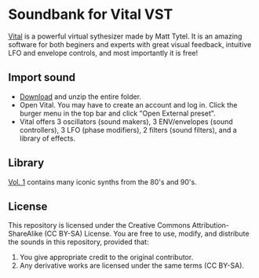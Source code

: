 # Soundbank for Vital VST

[Vital](https://vital.audio) is a powerful virtual sythesizer made by Matt Tytel. It is an amazing software for both beginers and experts with great visual feedback, intuitive LFO and envelope controls, and most importantly it is free!

## Import sound

- [Download](https://github.com/alanjyu/vital_sounds/archive/refs/heads/main.zip) and unzip the entire folder.
- Open Vital. You may have to create an account and log in. Click the burger menu in the top bar and click "Open External preset".
- Vital offers 3 oscillators (sound makers), 3 ENV/envelopes (sound controllers), 3 LFO (phase modifiers), 2 filters (sound filters), and a library of effects.

## Library

[Vol. 1](https://github.com/alanjyu/vital_sounds/tree/main/Vol.%201) contains many iconic synths from the 80's and 90's.

## License

This repository is licensed under the Creative Commons Attribution-ShareAlike (CC BY-SA) License. You are free to use, modify, and distribute the sounds in this repository, provided that:
1. You give appropriate credit to the original contributor.
2. Any derivative works are licensed under the same terms (CC BY-SA).
